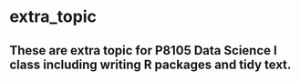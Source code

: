 # extra_topic

## These are extra topic for P8105 Data Science I class including writing R packages and tidy text.